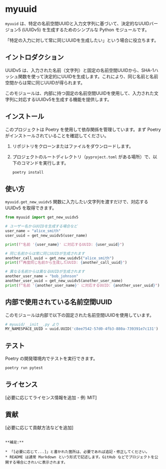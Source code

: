 <!-- README.md -->
# myuuid

`myuuid` は、特定の名前空間UUIDと入力文字列に基づいて、決定的なUUIDバージョン5 (UUIDv5) を生成するためのシンプルな Python モジュールです。

「特定の入力に対して常に同じUUIDを生成したい」という場合に役立ちます。

## イントロダクション

UUIDv5 は、入力された名前（文字列）と固定の名前空間UUIDから、SHA-1ハッシュ関数を使って決定的にUUIDを生成します。これにより、同じ名前と名前空間からは常に同じUUIDが得られます。

このモジュールは、内部に持つ固定の名前空間UUIDを使用して、入力された文字列に対応するUUIDv5を生成する機能を提供します。

## インストール

このプロジェクトは Poetry を使用して依存関係を管理しています。まず Poetry がインストールされていることを確認してください。

1.  リポジトリをクローンまたはファイルをダウンロードします。
2.  プロジェクトのルートディレクトリ（`pyproject.toml` がある場所）で、以下のコマンドを実行します。

    ```bash
    poetry install
    ```

## 使い方

`myuuid.get_new_uuidv5` 関数に入力したい文字列を渡すだけで、対応する UUIDv5 を取得できます。

```python
from myuuid import get_new_uuidv5

# ユーザー名からUUIDを生成する場合など
user_name = "alice_smith"
user_uuid = get_new_uuidv5(user_name)

print(f"名前 '{user_name}' に対応するUUID: {user_uuid}")

# 同じ名前からは常に同じUUIDが生成されます
another_call_uuid = get_new_uuidv5("alice_smith")
print(f"再度同じ名前から生成したUUID: {another_call_uuid}")

# 異なる名前からは異なるUUIDが生成されます
another_user_name = "bob_johnson"
another_user_uuid = get_new_uuidv5(another_user_name)
print(f"名前 '{another_user_name}' に対応するUUID: {another_user_uuid}")
````

## 内部で使用されている名前空間UUID

このモジュールは内部で以下の固定された名前空間UUIDを使用しています。

```python
# myuuid/__init__.py より
MY_NAMESPACE_UUID = uuid.UUID('c8ee7542-57d0-4fb3-880a-739391e7c131')
```

## テスト

Poetry の開発環境内でテストを実行できます。

```bash
poetry run pytest
```

## ライセンス

[必要に応じてライセンス情報を追加 - 例: MIT]

## 貢献

[必要に応じて貢献方法などを追加]

```

**補足:**

* 「[必要に応じて...]」と書かれた箇所は、必要であれば追記・修正してください。
* README は通常 Markdown という形式で記述します。GitHub などでプロジェクトを公開する場合にきれいに表示されます。

